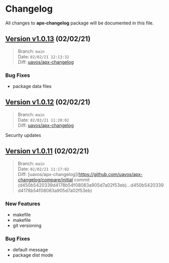 # Changelog

All changes to **apx-changelog** package will be documented in this file.

## [Version v1.0.13](https://github.com/uavos/apx-changelog/releases/tag/release-1.0.13) (02/02/21)

> Branch: `main`\
> Date: `02/02/21 12:13:32`\
> Diff: [uavos/apx-changelog](https://github.com/uavos/apx-changelog/compare/changelog...ef4a997134fcfab7810205fc898b02eed2c2ed06)

### Bug Fixes
* package data files

## [Version v1.0.12](https://github.com/uavos/apx-changelog/releases/tag/release-1.0.12) (02/02/21)

> Branch: `main`\
> Date: `02/02/21 11:20:02`\
> Diff: [uavos/apx-changelog](https://github.com/uavos/apx-changelog/compare/changelog...8dc6840bbabaa067bda1296eb591ef235556bfc7)

Security updates

## [Version v1.0.11](https://github.com/uavos/apx-changelog/releases/tag/release-1.0.11) (02/02/21)

> Branch: `main`\
> Date: `02/02/21 11:17:02`\
> Diff: [uavos/apx-changelog](https://github.com/uavos/apx-changelog/compare/initial commit (d450b5420339d4178b54f08083a905d7a02f53eb)...d450b5420339d4178b54f08083a905d7a02f53eb)

### New Features
* makefile
* makefile
* git versioning

### Bug Fixes
* default message
* package dist mode

